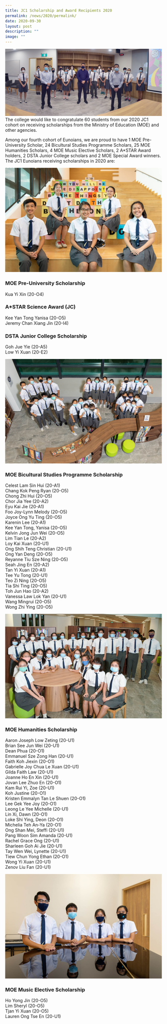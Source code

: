 ```yaml
---
title: JC1 Scholarship and Award Recipients 2020
permalink: /news/2020/permalink/
date: 2020-09-30
layout: post
description: ""
image: ""
---
```

![](/images/2020-jc1-scholars-5.jpg)
The college would like to congratulate 60 students from our 2020 JC1 cohort on receiving scholarships from the Ministry of Education (MOE) and other agencies.

Among our fourth cohort of Eunoians, we are proud to have 1 MOE Pre-University Scholar, 24 Bicultural Studies Programme Scholars, 25 MOE Humanities Scholars, 4 MOE Music Elective Scholars, 2 A\*STAR Award holders, 2 DSTA Junior College scholars and 2 MOE Special Award winners. The JC1 Eunoians receiving scholarships in 2020 are:

![](images/2020-jc1-scholars-1.jpg)

### MOE Pre-University Scholarship
Kua Yi Xin (20-O4)

### A\*STAR Science Award (JC)
Kee Yan Tong Yanisa (20-O5)<br>
Jeremy Chan Xiang Jin (20-I4)<br>

### DSTA Junior College Scholarship
Goh Jue Yie (20-A5)<br>
Low Yi Xuan (20-E2)<br>

![](images/2020-jc1-scholars-2.jpg)

### MOE Bicultural Studies Programme Scholarship

Celest Lam Sin Hui (20-A1)<br>
Chang Kok Peng Ryan (20-O5)<br>
Chong Zhi Hui (20-O5)<br>
Chor Jia Yee (20-A2)<br>
Eyu Kai Jie (20-A1)<br>
Foo Joy-Lynn Melody (20-O5)<br>
Joyce Ong Yu Ting (20-O5)<br>
Karenin Lee (20-A1)<br>
Kee Yan Tong, Yanisa (20-O5)<br>
Kelvin Jong Jun Wei (20-O5)<br>
Lim Tian Le (20-A2)<br>
Loy Kai Xuan (20-U1)<br>
Ong Shih Teng Christian (20-U1)<br>
Ong Yan Deng (20-O5)<br>
Reyanne Tiu Sze Ning (20-O5)<br>
Seah Jing En (20-A2)<br>
Tan Yi Xuan (20-A1)<br>
Tee Yu Tong (20-U1)<br>
Teo Zi Ning (20-O5)<br>
Tia Shi Ting (20-O5)<br>
Toh Jun Hao (20-A2)<br>
Vanessa Law Lok Yan (20-U1)<br>
Wang Mingrui (20-O5)<br>
Wong Zhi Ying (20-O5)<br>

![](images/2020-jc1-scholars-3.jpg)

### MOE Humanities Scholarship

Aaron Joseph Low Zeting (20-U1)<br>
Brian See Jun Wei (20-U1)<br>
Dean Phua (20-O1)<br>
Emmanuel Sze Zong Han (20-U1)<br>
Faith Koh Jiexin (20-O1)<br>
Gabrielle Joy Chua Le Xuan (20-U1)<br>
Gilda Faith Law (20-U1)<br>
Joanne Ho En Xin (20-U1)<br>
Jovan Lee Zhuo En (20-O1)<br>
Kam Rui Yi, Zoe (20-U1)<br>
Koh Justine (20-O1)<br>
Kristen Emmalyn Tan Le Shuen (20-O1)<br>
Lee Gek Yee Joy (20-O1)<br>
Leong Le Yee Michelle (20-U1)<br>
Lin Xi, Dawn (20-O1)<br>
Loke Shi Ying, Deon (20-O1)<br>
Michelia Teh An-Ya (20-O1)<br>
Ong Shan Mei, Steffi (20-U1)<br>
Pang Woon Sim Amanda (20-U1)<br>
Rachel Grace Ong (20-U1)<br>
Sharleen Goh Ai Jie (20-U1)<br>
Tay Wen Wei, Lynette (20-U1)<br>
Tiew Chun Yong Ethan (20-O1)<br>
Wong Yi Xuan (20-U1)<br>
Zenov Liu Fan (20-U1)<br>


![](images/2020-jc1-scholars-4.jpg)

### MOE Music Elective Scholarship

Ho Yong Jin (20-O5)<br>
Lim Sheryl (20-O5)<br>
Tjan Yi Xuan (20-O5)<br>
Lauren Ong Tse En (20-U1)<br>